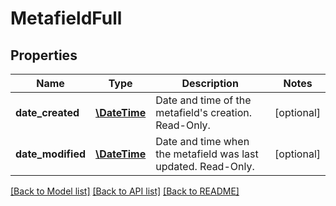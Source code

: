 # MetafieldFull

## Properties
Name | Type | Description | Notes
------------ | ------------- | ------------- | -------------
**date_created** | [**\DateTime**](\DateTime.md) | Date and time of the metafield&#39;s creation. Read-Only. | [optional] 
**date_modified** | [**\DateTime**](\DateTime.md) | Date and time when the metafield was last updated. Read-Only. | [optional] 

[[Back to Model list]](../README.md#documentation-for-models) [[Back to API list]](../README.md#documentation-for-api-endpoints) [[Back to README]](../README.md)


